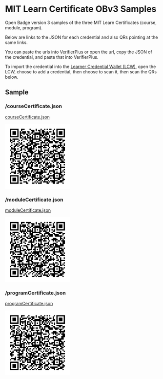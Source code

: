 # MIT Learn Certificate OBv3 Samples

Open Badge version 3 samples of the three MIT Learn Certificates (course, module, program).

Below are links to the JSON for each credential and also QRs pointing at the same links.

You can paste the urls into [VerifierPlus](https://verifierplus.org) or open the url, copy the JSON of the credential, and paste that into VerifierPlus.

To import the credential into the [Learner Credential Wallet (LCW)](https://lcw.app), open the LCW, choose to add a credential, then choose to scan it, then scan the QRs below.

## Sample

### /courseCertificate.json

[courseCertificate.json](https://github.com/digitalcredentials/mit-learn-ob-template/raw/refs/heads/main/certificates/courseCertificate.json)

![QR](.//courseCertificate.png)

### /moduleCertificate.json

[moduleCertificate.json](https://github.com/digitalcredentials/mit-learn-ob-template/raw/refs/heads/main/certificates/moduleCertificate.json)

![QR](.//moduleCertificate.png)

### /programCertificate.json

[programCertificate.json](https://github.com/digitalcredentials/mit-learn-ob-template/raw/refs/heads/main/certificates/programCertificate.json)

![QR](.//programCertificate.png)

